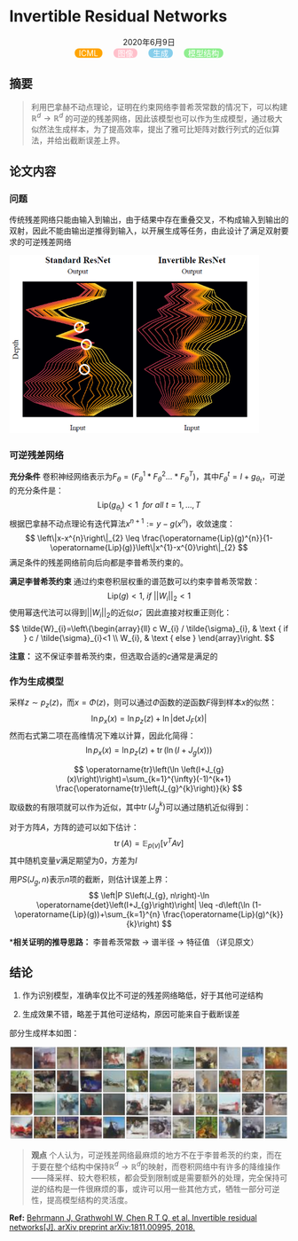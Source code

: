 # **Invertible Residual Networks**

<center>2020年6月9日</center>

<center>
    <span style="background:orange;border-radius:8px;color:white">&nbsp ICML &nbsp</span> &nbsp &nbsp
    <span style="background:pink;border-radius:8px;color:white">&nbsp 图像 &nbsp</span> &nbsp &nbsp
    <span style="background:SkyBlue;border-radius:8px;color:white">&nbsp 生成 &nbsp</span> &nbsp &nbsp
    <span style="background:LightGreen;border-radius:8px;color:white">&nbsp 模型结构 &nbsp</span> 
</center> 


## **摘要**

> 利用巴拿赫不动点理论，证明在约束网络李普希茨常数的情况下，可以构建 $\mathbb{R}^{d} \to \mathbb{R}^{d}$ 的可逆的残差网络，因此该模型也可以作为生成模型，通过极大似然法生成样本，为了提高效率，提出了雅可比矩阵对数行列式的近似算法，并给出截断误差上界。

## **论文内容**

### 问题

传统残差网络只能由输入到输出，由于结果中存在重叠交叉，不构成输入到输出的双射，因此不能由输出逆推得到输入，以开展生成等任务，由此设计了满足双射要求的可逆残差网络

<img src="figure\image-20200609010427346.png" alt="image-20200609010427346" style="zoom:67%;" />

### 可逆残差网络

**充分条件** 卷积神经网络表示为$F_\theta = (F_\theta^1 * F_\theta^2 ... *F_\theta^T)$，其中$F_\theta^t=I+g_{\theta_t}$，可逆的充分条件是：
$$
\text{Lip}(g_{\theta_t}) < 1 \ \  for \ all \ t=1,...,T
$$
根据巴拿赫不动点理论有迭代算法$x^{n+1}:=y-g(x^n)$，收敛速度：
$$
\left\|x-x^{n}\right\|_{2} \leq \frac{\operatorname{Lip}(g)^{n}}{1-\operatorname{Lip}(g)}\left\|x^{1}-x^{0}\right\|_{2}
$$
满足条件的残差网络前向后向都是李普希茨约束的。

**满足李普希茨约束** 通过约束卷积层权重的谱范数可以约束李普希茨常数：
$$
\text{Lip}(g) < 1, \ if \ ||W_i||_2 < 1
$$
使用幂迭代法可以得到$||W_i||_2$的近似$\tilde{\sigma}$，因此直接对权重正则化：
$$
\tilde{W}_{i}=\left\{\begin{array}{ll}
c W_{i} / \tilde{\sigma}_{i}, & \text { if } c / \tilde{\sigma}_{i}<1 \\
W_{i}, & \text { else }
\end{array}\right.
$$

**注意：** 这不保证李普希茨约束，但选取合适的$c$通常是满足的

### 作为生成模型

采样$z \sim p_z(z)$，而$x=\Phi(z)$，则可以通过$\Phi$函数的逆函数$F$得到样本$x$的似然：
$$
\ln p_{x}(x)=\ln p_{z}(z)+\ln \left|\operatorname{det} J_{F}(x)\right|
$$
然而右式第二项在高维情况下难以计算，因此化简得：
$$
\ln p_{x}(x)=\ln p_{z}(z)+\operatorname{tr}\left(\ln \left(I+J_{g}(x)\right)\right)
$$

$$
\operatorname{tr}\left(\ln \left(I+J_{g}(x)\right)\right)=\sum_{k=1}^{\infty}(-1)^{k+1} \frac{\operatorname{tr}\left(J_{g}^{k}\right)}{k}
$$

取级数的有限项就可以作为近似，其中$\operatorname{tr}\left(J_{g}^{k}\right)$可以通过随机近似得到：

对于方阵$A$，方阵的迹可以如下估计：
$$
\operatorname{tr}(A)=\mathbb{E}_{p(v)}\left[v^{T} A v\right]
$$
其中随机变量$v$满足期望为0，方差为$I$

用$P S\left(J_{g}, n\right)$表示$n$项的截断，则估计误差上界：
$$
\left|P S\left(J_{g}, n\right)-\ln \operatorname{det}\left(I+J_{g}\right)\right| 
\leq -d\left(\ln (1-\operatorname{Lip}(g))+\sum_{k=1}^{n} \frac{\operatorname{Lip}(g)^{k}}{k}\right)
$$

***相关证明的推导思路：** 李普希茨常数 -> 谱半径 -> 特征值 （详见原文）

## **结论**

1. 作为识别模型，准确率仅比不可逆的残差网络略低，好于其他可逆结构

2. 生成效果不错，略差于其他可逆结构，原因可能来自于截断误差

部分生成样本如图：

<center><img src="figure\image-20200609111720451.png" alt="image-20200609111720451" style="zoom:67%;" /></center>

   

> **观点** 个人认为，可逆残差网络最麻烦的地方不在于李普希茨的约束，而在于要在整个结构中保持$\mathbb{R}^{d} \to \mathbb{R}^{d}$的映射，而卷积网络中有许多的降维操作——降采样、较大卷积核，都会受到限制或是需要额外的处理，完全保持可逆的结构是一件很麻烦的事，或许可以用一些其他方式，牺牲一部分可逆性，提高模型结构的灵活度。

**Ref:**  [Behrmann J, Grathwohl W, Chen R T Q, et al. Invertible residual networks[J]. arXiv preprint arXiv:1811.00995, 2018.](https://arxiv.org/pdf/1811.00995)